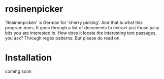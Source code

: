 # rosinenpicker
'Rosinenpicken' is German for 'cherry picking'. And that is what this program does. It goes through a list of
documents to extract just those juicy bits you are interested in. How does it locate the interesting text 
passages, you ask? Through regex patterns. But please do read on.

# Installation

coming soon